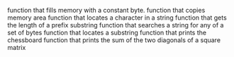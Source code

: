 function that fills memory with a constant byte.
function that copies memory area
function that locates a character in a string
function that gets the length of a prefix substring
function that searches a string for any of a set of bytes
function that locates a substring
function that prints the chessboard
function that prints the sum of the two diagonals of a square matrix
